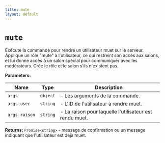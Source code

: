 ```yaml
---
title: mute
layout: default
---
```


# `mute`

Exécute la commande pour rendre un utilisateur muet sur le serveur. Applique un rôle "mute" à l'utilisateur, ce qui restreint son accès aux salons, et lui donne accès à un salon spécial pour communiquer avec les modérateurs. Crée le rôle et le salon s'ils n'existent pas.

**Parameters:**

| Name | Type | Description |
| ---- | ---- | ----------- |
| `args` | `object` | - Les arguments de la commande. |
| `args.user` | `string` | - L'ID de l'utilisateur à rendre muet. |
| `args.raison` | `string` | - La raison pour laquelle l'utilisateur est rendu muet. |

**Returns:** `Promise<string>` - message de confirmation ou un message indiquant que l'utilisateur est déjà muet.

